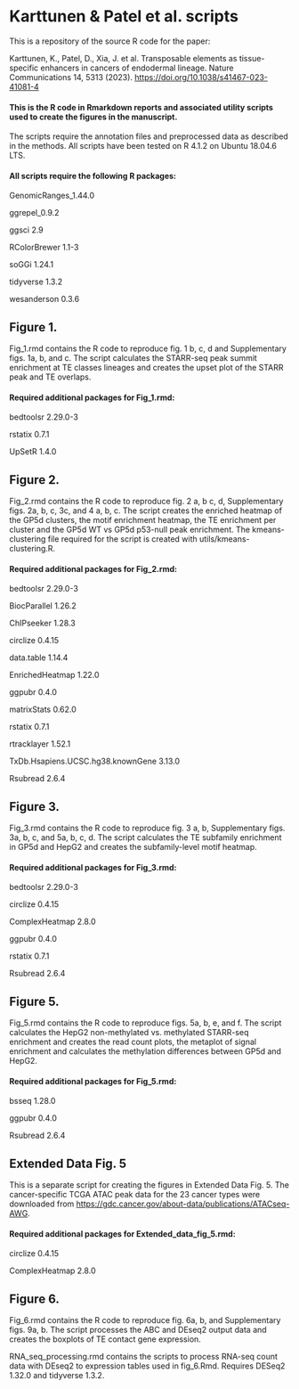 # Karttunen & Patel et al. scripts

This is a repository of the source R code for the paper:

Karttunen, K., Patel, D., Xia, J. et al. Transposable elements as tissue-specific enhancers in cancers of endodermal lineage. Nature Communications 14, 5313 (2023). https://doi.org/10.1038/s41467-023-41081-4

#### This is the R code in Rmarkdown reports and associated utility scripts used to create the figures in the manuscript.
The scripts require the annotation files and preprocessed data as described in the methods.
All scripts have been tested on R 4.1.2 on Ubuntu 18.04.6 LTS.

#### All scripts require the following R packages:

GenomicRanges_1.44.0

ggrepel_0.9.2

ggsci 2.9

RColorBrewer 1.1-3

soGGi 1.24.1

tidyverse 1.3.2

wesanderson 0.3.6


## Figure 1.
Fig_1.rmd contains the R code to reproduce fig. 1 b, c, d and Supplementary figs. 1a, b, and c.
The script calculates the STARR-seq peak summit enrichment at TE classes lineages and creates the upset plot of the STARR peak and TE overlaps.

#### Required additional packages for Fig_1.rmd:

bedtoolsr 2.29.0-3

rstatix 0.7.1

UpSetR 1.4.0

## Figure 2.
Fig_2.rmd contains the R code to reproduce fig. 2 a, b c, d, Supplementary figs. 2a, b, c, 3c, and 4 a, b, c.
The script creates the enriched heatmap of the GP5d clusters, the motif enrichment heatmap, the TE enrichment per cluster and the GP5d WT vs GP5d p53-null peak enrichment.
The kmeans-clustering file required for the script is created with utils/kmeans-clustering.R.

#### Required additional packages for Fig_2.rmd:

bedtoolsr 2.29.0-3

BiocParallel 1.26.2

ChIPseeker 1.28.3

circlize 0.4.15

data.table 1.14.4

EnrichedHeatmap 1.22.0

ggpubr 0.4.0

matrixStats 0.62.0

rstatix 0.7.1

rtracklayer 1.52.1

TxDb.Hsapiens.UCSC.hg38.knownGene 3.13.0

Rsubread 2.6.4

## Figure 3.
Fig_3.rmd contains the R code to reproduce fig. 3 a, b, Supplementary figs. 3a, b, c, and 5a, b, c, d.
The script calculates the TE subfamily enrichment in GP5d and HepG2 and creates the subfamily-level motif heatmap.

#### Required additional packages for Fig_3.rmd:

bedtoolsr 2.29.0-3

circlize 0.4.15

ComplexHeatmap 2.8.0

ggpubr 0.4.0

rstatix 0.7.1

Rsubread 2.6.4

## Figure 5.
Fig_5.rmd contains the R code to reproduce figs. 5a, b, e, and f.
The script calculates the HepG2 non-methylated vs. methylated STARR-seq enrichment and creates the read count plots, the metaplot of signal enrichment and calculates the methylation differences between GP5d and HepG2.

#### Required additional packages for Fig_5.rmd:

bsseq 1.28.0

ggpubr 0.4.0

Rsubread 2.6.4

## Extended Data Fig. 5

This is a separate script for creating the figures in Extended Data Fig. 5. The cancer-specific TCGA ATAC peak data for the 23 cancer types were downloaded from https://gdc.cancer.gov/about-data/publications/ATACseq-AWG.

#### Required additional packages for Extended_data_fig_5.rmd:

circlize 0.4.15

ComplexHeatmap 2.8.0

## Figure 6.
Fig_6.rmd contains the R code to reproduce fig. 6a, b, and Supplementary figs. 9a, b.
The script processes the ABC and DEseq2 output data and creates the boxplots of TE contact gene expression.

RNA_seq_processing.rmd contains the scripts to process RNA-seq count data with DEseq2 to expression tables used in fig_6.Rmd.
Requires DESeq2 1.32.0 and tidyverse 1.3.2.
